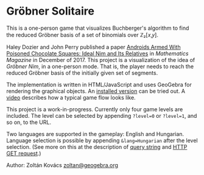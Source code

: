 # Gröbner Solitaire
This is a one-person game that visualizes Buchberger's algorithm to find the reduced Gröbner basis of a set of binomials over ℤ₂[𝑥,𝑦].

Haley Dozier and John Perry published a paper [Androids Armed With Poisoned Chocolate Squares: Ideal Nim and Its Relatives](https://www.tandfonline.com/doi/abs/10.4169/math.mag.89.4.235)
in *Mathematics Magazine* in December of 2017. This project is a visualization of the idea of *Gröbner Nim*, in a one-person mode.
That is, the player needs to reach the reduced Gröbner basis of the initially given set of segments.

The implementation is written in HTML/JavaScript and uses GeoGebra for rendering the graphical objects.
An [installed version](http://prover-test.geogebra.org/~kovzol/groebner-solitaire/groebner-solitaire.html) can be tried out.
A [video](https://www.youtube.com/watch?v=Xbpr2Fp_NvY) describes how a typical game flow looks like.

This project is a work-in-progress. Currently only four game levels are included. The level can be selected by
appending `?level=0` or `?level=1`, and so on, to the URL.

Two languages are supported in the gameplay: English and Hungarian. Language selection is possible by
appending `&lang=Hungarian` after the level selection. (See more on this at the description of
[query string](https://en.wikipedia.org/wiki/Query_string) and
[HTTP GET request](https://www.w3schools.com/tags/ref_httpmethods.asp).)

Author: Zoltán Kovács <zoltan@geogebra.org>
